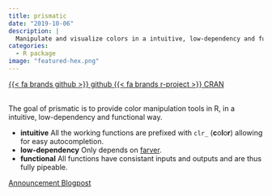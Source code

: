 ```yaml
---
title: prismatic
date: "2019-10-06"
description: |
  Manipulate and visualize colors in a intuitive, low-dependency and functional way
categories:
  - R package
image: "featured-hex.png"
---
```




<div class="project-buttons">
<a href="https://github.com/EmilHvitfeldt/prismatic">
  {{< fa brands github >}} github
</a>
<a href="https://CRAN.R-project.org/package=prismatic">
  {{< fa brands r-project >}} CRAN
</a>
</div>
<br>

The goal of prismatic is to provide color manipulation tools in R, in a
intuitive, low-dependency and functional way.

  - **intuitive** All the working functions are prefixed with `clr_` (**c**o**l**o**r**) allowing for easy autocompletion.
  - **low-dependency** Only depends on [farver](https://github.com/thomasp85/farver).
  - **functional** All functions have consistant inputs and outputs and are thus fully pipeable.

[Announcement Blogpost](hvitfeldt.me/blog/manipulating-colors-with-prismatic/)
